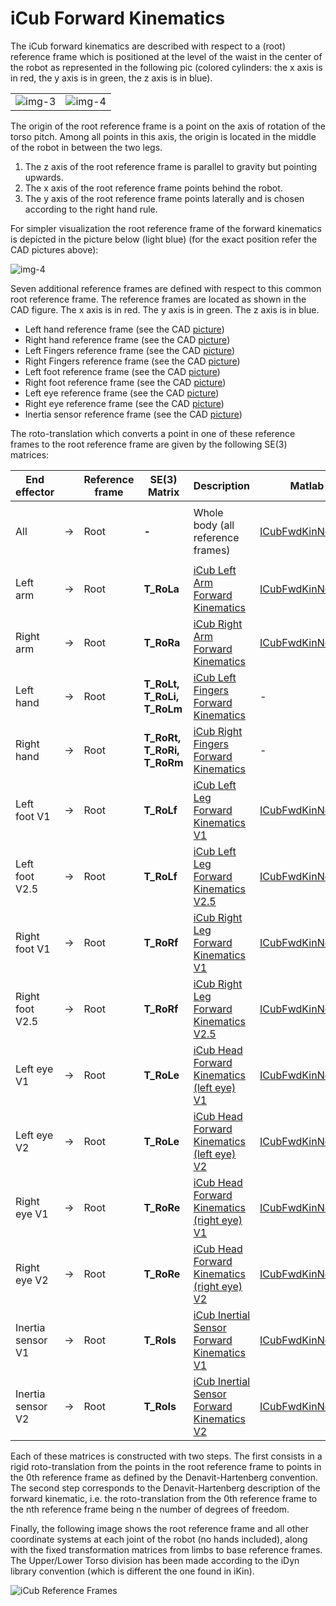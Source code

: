 # **iCub Forward Kinematics**
The iCub forward kinematics are described with respect to a (root) reference frame which is positioned at the level of the waist in the center of the robot as represented in the following pic (colored cylinders: the x axis is in red, the y axis is in green, the z axis is in blue).

|   |   |
|---|---|
|![img-3](./img/img-1.jpg) | ![img-4](./img/img-2.jpg)|

The origin of the root reference frame is a point on the axis of rotation of the torso pitch. Among all points in this axis, the origin is located in the middle of the robot in between the two legs.

1. The z axis of the root reference frame is parallel to gravity but pointing upwards.
2. The x axis of the root reference frame points behind the robot.
3. The y axis of the root reference frame points laterally and is chosen according to the right hand rule.

For simpler visualization the root reference frame of the forward kinematics is depicted in the picture below (light blue) (for the exact position refer the CAD pictures above):

![img-4](./img/img-3.jpg)

Seven additional reference frames are defined with respect to this common root reference frame. The reference frames are located as shown in the CAD figure. The x axis is in red. The y axis is in green. The z axis is in blue.

- Left hand reference frame (see the CAD [picture](./img/LeftHandCADRefFrame.jpg))
- Right hand reference frame (see the CAD [picture](./img/RightHandCADRefFrame.jpg))
- Left Fingers reference frame (see the CAD [picture](./img/LeftHand.png))
- Right Fingers reference frame (see the CAD [picture](./img/RightHand.png))
- Left foot reference frame (see the CAD [picture](./img/LegsCADRefFrame.jpg))
- Right foot reference frame (see the CAD [picture](./img/LegsCADRefFrame.jpg))
- Left eye reference frame (see the CAD [picture](./img/HeadCADRefFrame.jpg))
- Right eye reference frame (see the CAD [picture](./img/HeadCADRefFrame.jpg))
- Inertia sensor reference frame (see the CAD [picture](./img/InertiaCADRefFrame.jpg))

The roto-translation which converts a point in one of these reference frames to the root reference frame are given by the following SE(3) matrices:

| End effector      |       | Reference frame | SE(3) Matrix                  | Description                                                                                | Matlab files                               |
|-------------------|-------|-----------------|-------------------------------|--------------------------------------------------------------------------------------------|--------------------------------------------|
|                   |       |                 |                               |                                                                                            |                                            |
| All               | -&gt; | Root            | **-**                         | Whole body (all reference frames)                                                          | [ICubFwdKinNew.zip][ICubFwdKinNew]         |
|                   |       |                 |                               |                                                                                            |                                            |
| Left arm          | -&gt; | Root            | **T\_RoLa**                   | [iCub Left Arm Forward Kinematics](./icub-forward-kinematics-arms.md#left)                 | [ICubFwdKinNew.zip][ICubFwdKinNew]         |
| Right arm         | -&gt; | Root            | **T\_RoRa**                   | [ iCub Right Arm Forward Kinematics](./icub-forward-kinematics-arms.md#right)              | [ICubFwdKinNew.zip][ICubFwdKinNew]         |
| Left hand         | -&gt; | Root            | **T\_RoLt, T\_RoLi, T\_RoLm** | [ iCub Left Fingers Forward Kinematics](./icub-forward-kinematics-fingers.md#left)         | -                                          |
| Right hand        | -&gt; | Root            | **T\_RoRt, T\_RoRi, T\_RoRm** | [ iCub Right Fingers Forward Kinematics](./icub-forward-kinematics-fingers.md#right)       | -                                          |
| Left foot V1      | -&gt; | Root            | **T\_RoLf**                   | [ iCub Left Leg Forward Kinematics V1](./icub-forward-kinematics-legs.md#left-v1)          | [ICubFwdKinNew.zip][ICubFwdKinNew]         |
| Left foot V2.5    | -&gt; | Root            | **T\_RoLf**                   | [ iCub Left Leg Forward Kinematics V2.5](./icub-forward-kinematics-legs.md#left-v2_5)      | [ICubFwdKinNewV2.5.zip][ICubFwdKinNewV2.5] |
| Right foot V1     | -&gt; | Root            | **T\_RoRf**                   | [ iCub Right Leg Forward Kinematics V1](./icub-forward-kinematics-legs.md#right-v1)        | [ICubFwdKinNew.zip][ICubFwdKinNew]         |
| Right foot V2.5   | -&gt; | Root            | **T\_RoRf**                   | [ iCub Right Leg Forward Kinematics V2.5](./icub-forward-kinematics-legs.md#right-v2_5)    | [ICubFwdKinNewV2.5.zip][ICubFwdKinNewV2.5] |
| Left eye V1       | -&gt; | Root            | **T\_RoLe**                   | [ iCub Head Forward Kinematics (left eye) V1](./icub-forward-kinematics-head.md#v1)        | [ICubFwdKinNew.zip][ICubFwdKinNew]         |
| Left eye V2       | -&gt; | Root            | **T\_RoLe**                   | [ iCub Head Forward Kinematics (left eye) V2](./icub-forward-kinematics-head.md#v2)        | [ICubFwdKinNewV2.zip][ICubFwdKinNewV2]     |
| Right eye V1      | -&gt; | Root            | **T\_RoRe**                   | [ iCub Head Forward Kinematics (right eye) V1](./icub-forward-kinematics-head.md#v1)       | [ICubFwdKinNew.zip][ICubFwdKinNew]         |
| Right eye V2      | -&gt; | Root            | **T\_RoRe**                   | [ iCub Head Forward Kinematics (right eye) V2](./icub-forward-kinematics-head.md#v2)       | [ICubFwdKinNewV2.zip][ICubFwdKinNewV2]     |
| Inertia sensor V1 | -&gt; | Root            | **T\_RoIs**                   | [ iCub Inertial Sensor Forward Kinematics V1](./icub-forward-kinematics-imu.md#v1)         | [ICubFwdKinNew.zip][ICubFwdKinNew]         |
| Inertia sensor V2 | -&gt; | Root            | **T\_RoIs**                   | [ iCub Inertial Sensor Forward Kinematics V2](./icub-forward-kinematics-imu.md#v2)         | [ICubFwdKinNewV2.zip][ICubFwdKinNewV2]     |


[ICubFwdKinNew]: https://github.com/icub-tech-iit/documentation/raw/master/docs/icub_kinematics/icub-forward-kinematics/assets/ICubFwdKinNew.zip
[ICubFwdKinNewV2]: https://github.com/icub-tech-iit/documentation/raw/master/docs/icub_kinematics/icub-forward-kinematics/assets/ICubFwdKinNewV2.zip
[ICubFwdKinNewV2.5]: https://github.com/icub-tech-iit/documentation/raw/master/docs/icub_kinematics/icub-forward-kinematics/assets/ICubFwdKinNewV2.5.zip

Each of these matrices is constructed with two steps. The first consists in a rigid roto-translation from the points in the root reference frame to points in the 0th reference frame as defined by the Denavit-Hartenberg convention. The second step corresponds to the Denavit-Hartenberg description of the forward kinematic, i.e. the roto-translation from the 0th reference frame to the nth reference frame being n the number of degrees of freedom.

Finally, the following image shows the root reference frame and all other coordinate systems at each joint of the robot (no hands included), along with the fixed transformation matrices from limbs to base reference frames. The Upper/Lower Torso division has been made according to the iDyn library convention (which is different the one found in iKin).

![iCub Reference Frames](./img/1104px-NewiCubRefFrames1.png)

